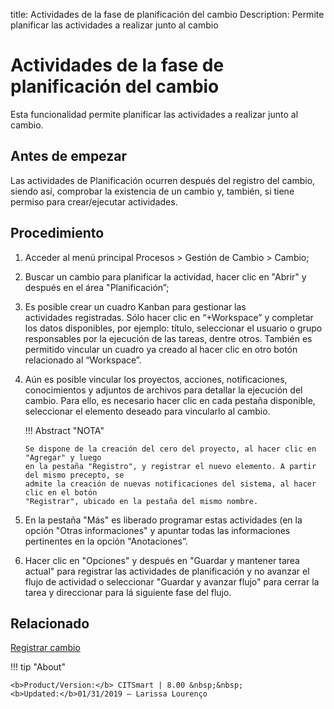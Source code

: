 title: Actividades de la fase de planificación del cambio
Description: Permite planificar las actividades a realizar junto al cambio 
# Actividades de la fase de planificación del cambio 

Esta funcionalidad permite planificar las actividades a realizar junto al cambio.

Antes de empezar
----------------

Las actividades de Planificación ocurren después del registro del cambio, siendo así,
comprobar la existencia de un cambio y, también, si tiene permiso para
crear/ejecutar actividades.  

Procedimiento 
-------------

1.  Acceder al menú principal Procesos \>
    Gestión de Cambio \> Cambio;

2.  Buscar un cambio para planificar la actividad, hacer clic en "Abrir" y
    después en el área "Planificación”;

3.  Es posible crear un cuadro Kanban para gestionar las actividades registradas. Sólo hacer clic en “+Workspace” y completar los datos
    disponibles, por ejemplo: título, seleccionar el usuario o grupo responsables por la ejecución de las tareas, dentre otros. También     es permitido vincular un cuadro ya creado al hacer clic en otro botón relacionado al “Workspace”.

4.  Aún es posible vincular los proyectos, acciones, notificaciones, conocimientos y adjuntos de archivos para detallar la ejecución del cambio. Para ello, es necesario hacer clic en cada pestaña disponible, seleccionar el elemento deseado para vincularlo al cambio.

    !!! Abstract "NOTA"
    
        Se dispone de la creación del cero del proyecto, al hacer clic en "Agregar" y luego
        en la pestaña "Registro", y registrar el nuevo elemento. A partir del mismo precepto, se
        admite la creación de nuevas notificaciones del sistema, al hacer clic en el botón
        "Registrar", ubicado en la pestaña del mismo nombre.

5.  En la pestaña "Más" es liberado programar estas actividades (en la opción "Otras informaciones"
    y apuntar todas las informaciones pertinentes en la opción "Anotaciones”.

6.  Hacer clic en "Opciones" y después en "Guardar y mantener tarea actual" para registrar
    las actividades de planificación y no avanzar el flujo de actividad o seleccionar "Guardar
    y avanzar flujo" para cerrar la tarea y direccionar para lá siguiente fase del flujo.

Relacionado 
------------

[Registrar cambio](/es-es/citsmart-platform-8/processes/change/use/register-change.html)

!!! tip "About"

    <b>Product/Version:</b> CITSmart | 8.00 &nbsp;&nbsp;
    <b>Updated:</b>01/31/2019 – Larissa Lourenço

